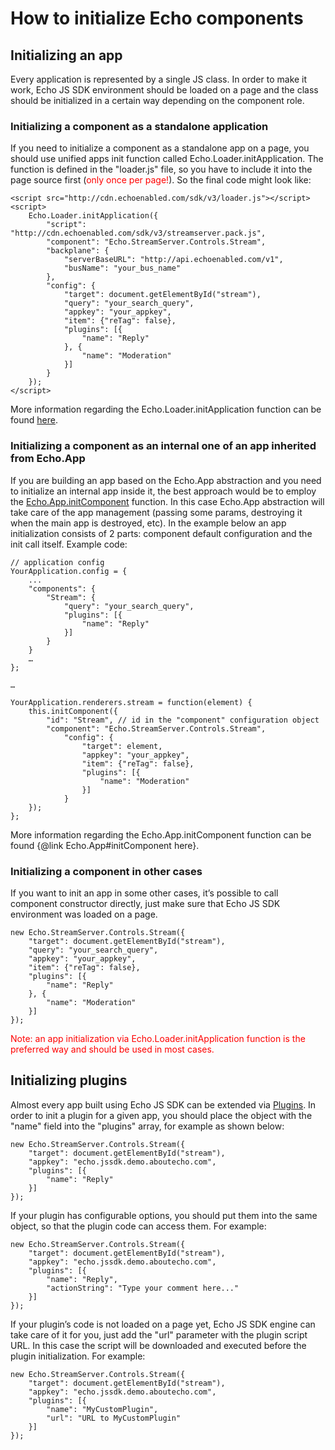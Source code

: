 # How to initialize Echo components

## Initializing an app

Every application is represented by a single JS class. In order to make it work, Echo JS SDK environment should be loaded on a page and the class should be initialized in a certain way depending on the component role.

### Initializing a component as a standalone application

If you need to initialize a component as a standalone app on a page, you should use unified apps init function called Echo.Loader.initApplication. The function is defined in the "loader.js" file, so you have to include it into the page source first (<span style="color: red;">only once per page!</span>). So the final code might look like:

	<script src="http://cdn.echoenabled.com/sdk/v3/loader.js"></script>
	<script>
		Echo.Loader.initApplication({
			"script": "http://cdn.echoenabled.com/sdk/v3/streamserver.pack.js",
			"component": "Echo.StreamServer.Controls.Stream",
			"backplane": {
				"serverBaseURL": "http://api.echoenabled.com/v1",
				"busName": "your_bus_name"
			},
			"config": {
				"target": document.getElementById("stream"),
				"query": "your_search_query",
				"appkey": "your_appkey",
				"item": {"reTag": false},
				"plugins": [{
					"name": "Reply"
				}, {
					"name": "Moderation"
				}]
			}
		});
	</script>

More information regarding the Echo.Loader.initApplication function can be found [here](#!/api/Echo.Loader-static-method-initApplication).

### Initializing a component as an internal one of an app inherited from Echo.App

If you are building an app based on the Echo.App abstraction and you need to initialize an internal app inside it, the best approach would be to employ the [Echo.App.initComponent](#!/api/Echo.App-method-initComponent) function. In this case Echo.App abstraction will take care of the app management (passing some params, destroying it when the main app is destroyed, etc). In the example below an app initialization consists of 2 parts: component default configuration and the init call itself. Example code:

	// application config
	YourApplication.config = {
		...
		"components": {
			"Stream": {
				"query": "your_search_query",
				"plugins": [{
					"name": "Reply"
				}]
			}
		}
		…
	};

	…

	YourApplication.renderers.stream = function(element) {
		this.initComponent({
			"id": "Stream", // id in the "component" configuration object
			"component": "Echo.StreamServer.Controls.Stream",
				"config": {
					"target": element,
					"appkey": "your_appkey",
					"item": {"reTag": false},
					"plugins": [{
						"name": "Moderation"
					}]
				}
		});
	};

More information regarding the Echo.App.initComponent function can be found {@link Echo.App#initComponent here}.

### Initializing a component in other cases

If you want to init an app in some other cases, it’s possible to call component constructor directly, just make sure that Echo JS SDK environment was loaded on a page.

	new Echo.StreamServer.Controls.Stream({
		"target": document.getElementById("stream"),
		"query": "your_search_query",
		"appkey": "your_appkey",
		"item": {"reTag": false},
		"plugins": [{
			"name": "Reply"
		}, {
			"name": "Moderation"
		}]
	});

<span style="color: red;">Note: an app initialization via Echo.Loader.initApplication function is the preferred way and should be used in most cases.</span>

## Initializing plugins

Almost every app built using Echo JS SDK can be extended via [Plugins](#!/guide/how_to_develop_plugin). In order to init a plugin for a given app, you should place the object with the "name" field into the "plugins" array, for example as shown below:

	new Echo.StreamServer.Controls.Stream({
		"target": document.getElementById("stream"),
		"appkey": "echo.jssdk.demo.aboutecho.com",
		"plugins": [{
			"name": "Reply"
		}]
	});

If your plugin has configurable options, you should put them into the same object, so that the plugin code can access them. For example:

	new Echo.StreamServer.Controls.Stream({
		"target": document.getElementById("stream"),
		"appkey": "echo.jssdk.demo.aboutecho.com",
		"plugins": [{
			"name": "Reply",
			"actionString": "Type your comment here..."
		}]
	});

If your plugin’s code is not loaded on a page yet, Echo JS SDK engine can take care of it for you, just add the "url" parameter with the plugin script URL. In this case the script will be downloaded and executed before the plugin initialization. For example:

	new Echo.StreamServer.Controls.Stream({
		"target": document.getElementById("stream"),
		"appkey": "echo.jssdk.demo.aboutecho.com",
		"plugins": [{
			"name": "MyCustomPlugin",
			"url": "URL to MyCustomPlugin"
		}]
	});
